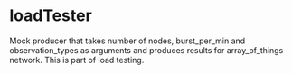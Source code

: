 # loadTester

Mock producer that takes number of nodes, burst_per_min and observation_types as arguments and produces results for array_of_things network. This is part of load testing. 
